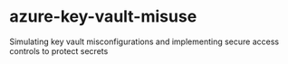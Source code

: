 # azure-key-vault-misuse
Simulating key vault misconfigurations and implementing secure access controls to protect secrets
